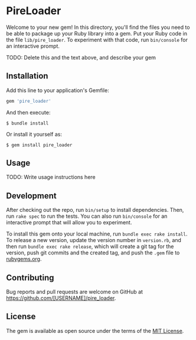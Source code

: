 # PireLoader

Welcome to your new gem! In this directory, you'll find the files you need to be able to package up your Ruby library into a gem. Put your Ruby code in the file `lib/pire_loader`. To experiment with that code, run `bin/console` for an interactive prompt.

TODO: Delete this and the text above, and describe your gem

## Installation

Add this line to your application's Gemfile:

```ruby
gem 'pire_loader'
```

And then execute:

    $ bundle install

Or install it yourself as:

    $ gem install pire_loader

## Usage

TODO: Write usage instructions here

## Development

After checking out the repo, run `bin/setup` to install dependencies. Then, run `rake spec` to run the tests. You can also run `bin/console` for an interactive prompt that will allow you to experiment.

To install this gem onto your local machine, run `bundle exec rake install`. To release a new version, update the version number in `version.rb`, and then run `bundle exec rake release`, which will create a git tag for the version, push git commits and the created tag, and push the `.gem` file to [rubygems.org](https://rubygems.org).

## Contributing

Bug reports and pull requests are welcome on GitHub at https://github.com/[USERNAME]/pire_loader.

## License

The gem is available as open source under the terms of the [MIT License](https://opensource.org/licenses/MIT).
